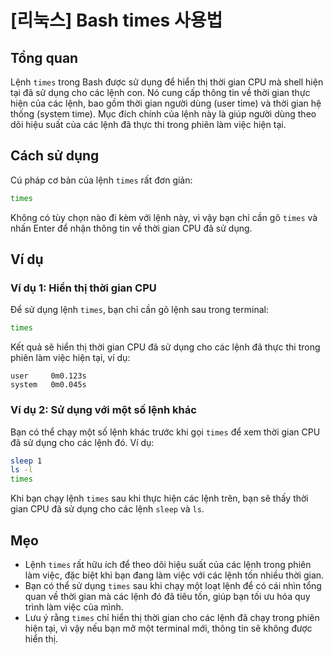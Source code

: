 # [리눅스] Bash times 사용법

## Tổng quan
Lệnh `times` trong Bash được sử dụng để hiển thị thời gian CPU mà shell hiện tại đã sử dụng cho các lệnh con. Nó cung cấp thông tin về thời gian thực hiện của các lệnh, bao gồm thời gian người dùng (user time) và thời gian hệ thống (system time). Mục đích chính của lệnh này là giúp người dùng theo dõi hiệu suất của các lệnh đã thực thi trong phiên làm việc hiện tại.

## Cách sử dụng
Cú pháp cơ bản của lệnh `times` rất đơn giản:

```bash
times
```

Không có tùy chọn nào đi kèm với lệnh này, vì vậy bạn chỉ cần gõ `times` và nhấn Enter để nhận thông tin về thời gian CPU đã sử dụng.

## Ví dụ
### Ví dụ 1: Hiển thị thời gian CPU
Để sử dụng lệnh `times`, bạn chỉ cần gõ lệnh sau trong terminal:

```bash
times
```

Kết quả sẽ hiển thị thời gian CPU đã sử dụng cho các lệnh đã thực thi trong phiên làm việc hiện tại, ví dụ:

```
user     0m0.123s
system   0m0.045s
```

### Ví dụ 2: Sử dụng với một số lệnh khác
Bạn có thể chạy một số lệnh khác trước khi gọi `times` để xem thời gian CPU đã sử dụng cho các lệnh đó. Ví dụ:

```bash
sleep 1
ls -l
times
```

Khi bạn chạy lệnh `times` sau khi thực hiện các lệnh trên, bạn sẽ thấy thời gian CPU đã sử dụng cho các lệnh `sleep` và `ls`.

## Mẹo
- Lệnh `times` rất hữu ích để theo dõi hiệu suất của các lệnh trong phiên làm việc, đặc biệt khi bạn đang làm việc với các lệnh tốn nhiều thời gian.
- Bạn có thể sử dụng `times` sau khi chạy một loạt lệnh để có cái nhìn tổng quan về thời gian mà các lệnh đó đã tiêu tốn, giúp bạn tối ưu hóa quy trình làm việc của mình.
- Lưu ý rằng `times` chỉ hiển thị thời gian cho các lệnh đã chạy trong phiên hiện tại, vì vậy nếu bạn mở một terminal mới, thông tin sẽ không được hiển thị.